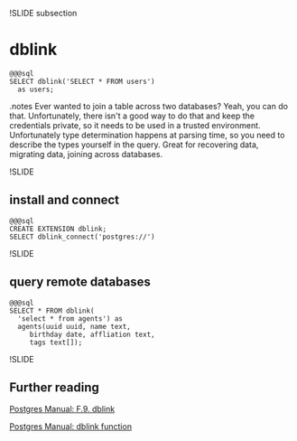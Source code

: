 !SLIDE subsection
# dblink
    @@@sql
    SELECT dblink('SELECT * FROM users')
      as users;

.notes Ever wanted to join a table across two databases? Yeah, you can do that. Unfortunately, there isn't a good way to do that and keep the credentials private, so it needs to be used in a trusted environment. Unfortunately type determination happens at parsing time, so you need to describe the types yourself in the query. Great for recovering data, migrating data, joining across databases.

!SLIDE
## install and connect
    @@@sql
    CREATE EXTENSION dblink;
    SELECT dblink_connect('postgres://')

!SLIDE
## query remote databases
    @@@sql
    SELECT * FROM dblink(
      'select * from agents') as 
      agents(uuid uuid, name text, 
         birthday date, affliation text,
         tags text[]);

!SLIDE
## Further reading

[Postgres Manual: F.9. dblink](http://www.postgresql.org/docs/9.2/static/dblink.html)

[Postgres Manual: dblink function](http://www.postgresql.org/docs/9.2/static/contrib-dblink-function.html)
